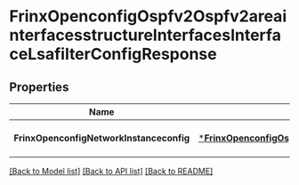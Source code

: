 # FrinxOpenconfigOspfv2Ospfv2areainterfacesstructureInterfacesInterfaceLsafilterConfigResponse

## Properties
Name | Type | Description | Notes
------------ | ------------- | ------------- | -------------
**FrinxOpenconfigNetworkInstanceconfig** | [***FrinxOpenconfigOspfv2Ospfv2areainterfacesstructureInterfacesInterfaceLsafilterConfig**](frinx.openconfig.ospfv2.ospfv2areainterfacesstructure.interfaces.interface.lsafilter.Config.md) |  | [optional] [default to null]

[[Back to Model list]](../README.md#documentation-for-models) [[Back to API list]](../README.md#documentation-for-api-endpoints) [[Back to README]](../README.md)


